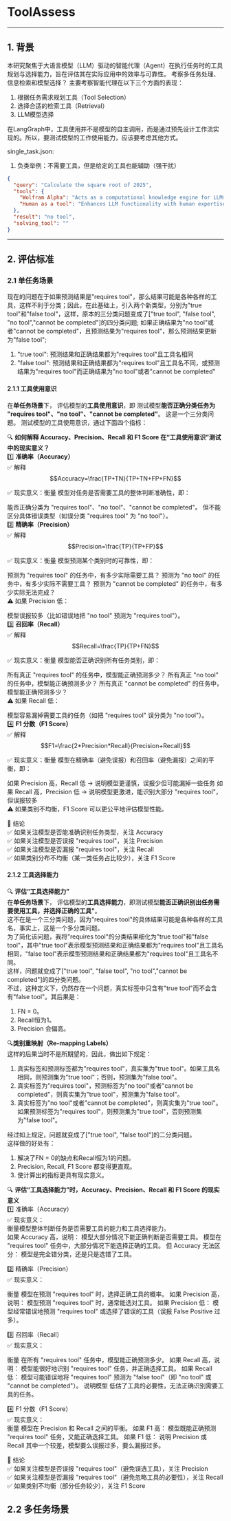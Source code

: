 # ToolAssess
***


## 1. 背景
本研究聚焦于大语言模型（LLM）驱动的智能代理（Agent）在执行任务时的工具规划与选择能力，旨在评估其在实际应用中的效率与可靠性。
考察多任务处理、信息检索和模型选择？
主要考察智能代理在以下三个方面的表现：
1. 根据任务需求规划工具（Tool Selection）
2. 选择合适的检索工具（Retrieval）
3. LLM模型选择

在LangGraph中，工具使用并不是模型的自主调用，而是通过预先设计工作流实现的。所以，要测试模型的工作使用能力，应该要考虑其他方式。

single_task.json:
1. 负类举例：不需要工具，但是给定的工具也能辅助（强干扰）
```json
{
  "query": "Calculate the square root of 2025",
  "tools": {
    "Wolfram Alpha": "Acts as a computational knowledge engine for LLMs, enabling complex calculations and structured data retrieval.",
    "Human as a tool": "Enhances LLM functionality with human expertise for nuanced decision-making and improved accuracy in specialized tasks."
  },
  "result": "no tool",
  "solving_tool": ""
}
```  
***

## 2. 评估标准

### 2.1 单任务场景

现在的问题在于如果预测结果是"requires tool"，那么结果可能是各种各样的工具，这样不利于分类；因此，在此基础上，引入两个新类型，分别为"true tool"和"false tool"，这样，原本的三分类问题变成了["true tool", "false tool", "no tool","cannot be completed"]的四分类问题;
如果正确结果为"no tool"或者"cannot be completed"，且预测结果为"requires tool"，那么预测结果更新为"false tool";
1. "true tool": 预测结果和正确结果都为"requires tool"且工具名相同
2. "false tool": 预测结果和正确结果都为"requires tool"且工具名不同，或预测结果为"requires tool"而正确结果为"no tool"或者"cannot be completed"

#### 2.1.1 工具使用意识
在**单任务场景**下，
评估模型的**工具使用意识**，即 测试模型**能否正确分类任务为 "requires tool"、"no tool"、"cannot be completed"**。 
这是一个三分类问题。
测试模型的工具使用意识，通过下面四个指标：

🔍 **如何解释 Accuracy、Precision、Recall 和 F1 Score 在“工具使用意识”测试中的现实意义？**  
1️⃣ **准确率（Accuracy）**  
✅ 解释  
$$Accuracy=\frac{TP+TN}{TP+TN+FP+FN}$$
 
✅ 现实意义：衡量 模型对任务是否需要工具的整体判断准确性，即：

能否正确分类为 "requires tool"、"no tool"、"cannot be completed"。
但不能区分具体错误类型（如误分类 "requires tool" 为 "no tool"）。  
2️⃣ **精确率（Precision）**  
✅ 解释  
$$Precision=\frac{TP}{TP+FP}$$
 
✅ 现实意义：衡量 模型预测某个类别时的可靠性，即：

预测为 "requires tool" 的任务中，有多少实际需要工具？
预测为 "no tool" 的任务中，有多少实际不需要工具？
预测为 "cannot be completed" 的任务中，有多少实际无法完成？  
⚠️ 如果 Precision 低：

模型误报较多（比如错误地把 "no tool" 预测为 "requires tool"）。  
3️⃣ **召回率（Recall）**  
✅ 解释  
$$Recall=\frac{TP}{TP+FN}$$
 
✅ 现实意义：衡量 模型能否正确识别所有任务类别，即：

所有真正 "requires tool" 的任务中，模型能正确预测多少？
所有真正 "no tool" 的任务中，模型能正确预测多少？
所有真正 "cannot be completed" 的任务中，模型能正确预测多少？  
⚠️ 如果 Recall 低：

模型容易漏掉需要工具的任务（如把 "requires tool" 误分类为 "no tool"）。  
4️⃣ **F1 分数（F1 Score）**  
✅ 解释  
$$F1=\frac{2*Precision*Recall}{Precision+Recall}$$
 
✅ 现实意义：衡量 模型在精确率（避免误报）和召回率（避免漏报）之间的平衡，即：

如果 Precision 高，Recall 低 → 说明模型更谨慎，误报少但可能漏掉一些任务
如果 Recall 高，Precision 低 → 说明模型更激进，能识别大部分 "requires tool"，但误报较多  
⚠️ 如果类别不均衡，F1 Score 可以更公平地评估模型性能。

📌 结论  
✅ 如果关注模型是否能准确识别任务类型，关注 Accuracy  
✅ 如果关注模型是否误报 "requires tool"，关注 Precision  
✅ 如果关注模型是否漏报 "requires tool"，关注 Recall  
✅ 如果类别分布不均衡（某一类任务占比较少），关注 F1 Score  

#### 2.1.2 工具选择能力

🔍 **评估“工具选择能力”**  
在**单任务场景**下，
评估模型的**工具选择能力**，即测试模型**能否正确识别出任务需要使用工具，并选择正确的工具"**。  
这不在是一个三分类问题，因为"requires tool"的具体结果可能是各种各样的工具名，事实上，这是一个多分类问题。  
为了简化该问题，我将"requires tool"的分类结果细化为"true tool"和"false tool"，其中"true tool"表示模型预测结果和正确结果都为"requires tool"且工具名相同，"false tool"表示模型预测结果和正确结果都为"requires tool"且工具名不同。  
这样，问题就变成了["true tool", "false tool", "no tool","cannot be completed"]的四分类问题。  
不过，这种定义下，仍然存在一个问题，真实标签中只含有"true tool"而不会含有"false tool"。其后果是：  

1. FN = 0。
2. Recall恒为1。
3. Precision 会偏高。

🔍**类别重映射（Re-mapping Labels）**  
这样的后果当时不是所期望的，因此，做出如下规定：

1. 真实标签和预测标签都为"requires tool"，真实集为"true tool"。如果工具名相同，则预测集为"true tool"；否则，预测集为"false tool"。
2. 真实标签为"requires tool"，预测标签为"no tool"或者"cannot be completed"，则真实集为"true tool"，预测集为"false tool"。
3. 真实标签为"no tool"或者"cannot be completed"，则真实集为"true tool"。如果预测标签为"requires tool"，则预测集为"true tool"，否则预测集为"false tool"。

经过如上规定，问题就变成了["true tool", "false tool"]的二分类问题。  
这样做的好处有：

1. 解决了FN = 0的缺点和Recall恒为1的问题。
2. Precision, Recall, F1 Score 都变得更直观。 
3. 使计算出的指标更具有现实意义。

🔍 **评估“工具选择能力”时，Accuracy、Precision、Recall 和 F1 Score 的现实意义**  
1️⃣ 准确率（Accuracy）  
✅ 现实意义：  
衡量模型整体判断任务是否需要工具的能力和工具选择能力。  
如果 Accuracy 高，说明：
模型大部分情况下能正确判断是否需要工具。
模型在 "requires tool" 任务中，大部分情况下能选择正确的工具。
但 Accuracy 无法区分：
模型是完全错分类，还是只是选错了工具。  

2️⃣ 精确率（Precision）  
✅ 现实意义：

衡量 模型在预测 "requires tool" 时，选择正确工具的概率。
如果 Precision 高，说明：
模型预测 "requires tool" 时，通常能选对工具。
如果 Precision 低：
模型经常错误地预测 "requires tool" 或选择了错误的工具（误报 False Positive 过多）。

3️⃣ 召回率（Recall）  
✅ 现实意义：

衡量 在所有 "requires tool" 任务中，模型能正确预测多少。
如果 Recall 高，说明：
模型能很好地识别 "requires tool" 任务，并正确选择工具。
如果 Recall 低：
模型可能错误地将 "requires tool" 预测为 "false tool"（即 "no tool" 或 "cannot be completed"）。
说明模型 低估了工具的必要性，无法正确识别需要工具的任务。

4️⃣ F1 分数（F1 Score）  
✅ 现实意义：  
衡量 模型在 Precision 和 Recall 之间的平衡。
如果 F1 高：
模型既能正确预测 "requires tool" 任务，又能正确选择工具。
如果 F1 低：
说明 Precision 或 Recall 其中一个较差，模型要么误报过多，要么漏报过多。

📌 结论  
✅ 如果关注模型是否误报 "requires tool"（避免误选工具），关注 Precision  
✅ 如果关注模型是否漏报 "requires tool"（避免忽略工具的必要性），关注 Recall  
✅ 如果类别不均衡（部分任务较少），关注 F1 Score

## 2.2 多任务场景


